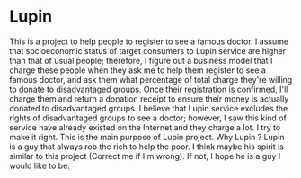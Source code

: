 # Lupin

This is a project to help people to register to see a famous doctor.
I assume that socioeconomic status of target consumers to Lupin service are higher than that of usual people; therefore, I figure out a business model that I charge these people when they ask me to help them register to see a famous doctor, and ask them what percentage of total charge they're willing to donate to disadvantaged groups. Once their registration is confirmed, I'll charge them and return a donation receipt to ensure their money is actually donated to disadvantaged groups.
I believe that Lupin service excludes the rights of disadvantaged groups to see a doctor; however, I saw this kind of service have already existed on the Internet and they charge a lot. I try to make it right. This is the main purpose of Lupin project.
Why Lupin ? Lupin is a guy that always rob the rich to help the poor. I think maybe his spirit is similar to this project (Correct me if I'm wrong). If not, I hope he is a guy I would like to be.
